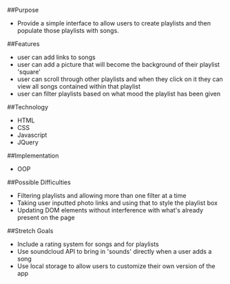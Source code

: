##Purpose

- Provide a simple interface to allow users to create playlists and then populate those playlists with songs.


##Features

- user can add links to songs
- user can add a picture that will become the background of their playlist 'square'
- user can scroll through other playlists and when they click on it they can view all songs contained within that playlist
- user can filter playlists based on what mood the playlist has been given

##Technology

- HTML
- CSS
- Javascript
- JQuery

##Implementation

- OOP

##Possible Difficulties

- Filtering playlists and allowing more than one filter at a time
- Taking user inputted photo links and using that to style the playlist box
- Updating DOM elements without interference with what's already present on the page

##Stretch Goals

- Include a rating system for songs and for playlists
- Use soundcloud API to bring in 'sounds' directly when a user adds a song
- Use local storage to allow users to customize their own version of the app
